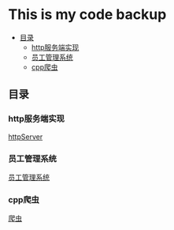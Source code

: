 # This is my code backup
<!-- vim-markdown-toc GFM -->

* [目录](#目录)
  * [http服务端实现](#http服务端实现)
  * [员工管理系统](#员工管理系统)
  * [cpp爬虫](#cpp爬虫)

<!-- vim-markdown-toc -->

## 目录
### http服务端实现
[httpServer](./httpServer/) 
### 员工管理系统
[员工管理系统](./员工管理系统) 
### cpp爬虫
[爬虫](./cppRequests) 

